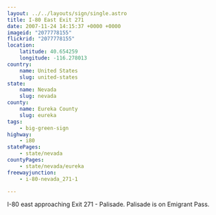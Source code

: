 ```yaml
---
layout: ../../layouts/sign/single.astro
title: I-80 East Exit 271
date: 2007-11-24 14:15:37 +0000 +0000
imageid: "2077778155"
flickrid: "2077778155"
location:
    latitude: 40.654259
    longitude: -116.278013
country:
    name: United States
    slug: united-states
state:
    name: Nevada
    slug: nevada
county:
    name: Eureka County
    slug: eureka
tags:
    - big-green-sign
highway:
    - i80
statePages:
    - state/nevada
countyPages:
    - state/nevada/eureka
freewayjunction:
    - i-80-nevada_271-1

---
```

I-80 east approaching Exit 271 - Palisade.  Palisade is on Emigrant Pass.